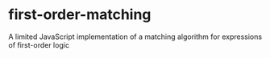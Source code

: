 # first-order-matching
A limited JavaScript implementation of a matching algorithm for expressions of first-order logic
